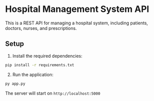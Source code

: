 # Hospital Management System API

This is a REST API for managing a hospital system, including patients, doctors, nurses, and prescriptions.

## Setup

1. Install the required dependencies:
```bash
pip install -r requirements.txt
```

2. Run the application:
```bash
py app.py
```

The server will start on `http://localhost:5000`
